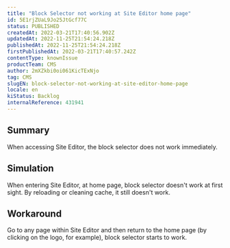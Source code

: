 ```yaml
---
title: "Block Selector not working at Site Editor home page"
id: 5E1rjZUaL9Jo25JtGcf77C
status: PUBLISHED
createdAt: 2022-03-21T17:40:56.902Z
updatedAt: 2022-11-25T21:54:24.218Z
publishedAt: 2022-11-25T21:54:24.218Z
firstPublishedAt: 2022-03-21T17:40:57.242Z
contentType: knownIssue
productTeam: CMS
author: 2mXZkbi0oi061KicTExNjo
tag: CMS
slugEN: block-selector-not-working-at-site-editor-home-page
locale: en
kiStatus: Backlog
internalReference: 431941
---
```


## Summary


When accessing Site Editor, the block selector does not work immediately.



## Simulation


When entering Site Editor, at home page, block selector doesn't work at first sight. By reloading or cleaning cache, it still doesn't work.



## Workaround


Go to any page within Site Editor and then return to the home page (by clicking on the logo, for example), block selector starts to work.

